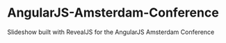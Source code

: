 AngularJS-Amsterdam-Conference
==============================

Slideshow built with RevealJS for the AngularJS Amsterdam Conference